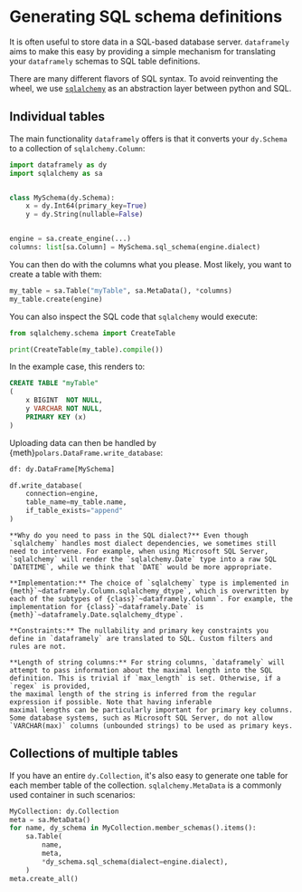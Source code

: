 # Generating SQL schema definitions

It is often useful to store data in a SQL-based database server. `dataframely` aims to make this easy by
providing a simple mechanism for translating your `dataframely` schemas to SQL table definitions.

There are many different flavors of SQL syntax. To avoid reinventing the wheel, we use [
`sqlalchemy`](https://www.sqlalchemy.org/) as an abstraction
layer between python and SQL.

## Individual tables

The main functionality `dataframely` offers is that it converts your `dy.Schema` to a collection of `sqlalchemy.Column`:

```python
import dataframely as dy
import sqlalchemy as sa


class MySchema(dy.Schema):
    x = dy.Int64(primary_key=True)
    y = dy.String(nullable=False)


engine = sa.create_engine(...)
columns: list[sa.Column] = MySchema.sql_schema(engine.dialect)
```

You can then do with the columns what you please. Most likely, you want to create a table with them:

```python
my_table = sa.Table("myTable", sa.MetaData(), *columns)
my_table.create(engine)
```

You can also inspect the SQL code that `sqlalchemy` would execute:

```python
from sqlalchemy.schema import CreateTable

print(CreateTable(my_table).compile())
```

In the example case, this renders to:

```SQL
CREATE TABLE "myTable"
(
    x BIGINT  NOT NULL,
    y VARCHAR NOT NULL,
    PRIMARY KEY (x)
)
```

Uploading data can then be handled by {meth}`polars.DataFrame.write_database`:

```python
df: dy.DataFrame[MySchema]

df.write_database(
    connection=engine,
    table_name=my_table.name,
    if_table_exists="append"
)
```

```{note}
**Why do you need to pass in the SQL dialect?** Even though `sqlalchemy` handles most dialect dependencies, we sometimes still need to intervene. For example, when using Microsoft SQL Server, `sqlalchemy` will render the `sqlalchemy.Date` type into a raw SQL `DATETIME`, while we think that `DATE` would be more appropriate.
```

```{note}
**Implementation:** The choice of `sqlalchemy` type is implemented in {meth}`~dataframely.Column.sqlalchemy_dtype`, which is overwritten by each of the subtypes of {class}`~dataframely.Column`. For example, the implementation for {class}`~dataframely.Date` is {meth}`~dataframely.Date.sqlalchemy_dtype`.
```

```{note}
**Constraints:** The nullability and primary key constraints you define in `dataframely` are translated to SQL. Custom filters and rules are not.
```

```{note}
**Length of string columns:** For string columns, `dataframely` will attempt to pass information about the maximal length into the SQL definition. This is trivial if `max_length` is set. Otherwise, if a `regex` is provided,
the maximal length of the string is inferred from the regular expression if possible. Note that having inferable
maximal lengths can be particularly important for primary key columns. Some database systems, such as Microsoft SQL Server, do not allow `VARCHAR(max)` columns (unbounded strings) to be used as primary keys.
```

## Collections of multiple tables

If you have an entire `dy.Collection`, it's also easy to generate one table for each member table of the collection.
`sqlalchemy.MetaData` is a commonly used container in such scenarios:

```python
MyCollection: dy.Collection
meta = sa.MetaData()
for name, dy_schema in MyCollection.member_schemas().items():
    sa.Table(
        name,
        meta,
        *dy_schema.sql_schema(dialect=engine.dialect),
    )
meta.create_all()
```
